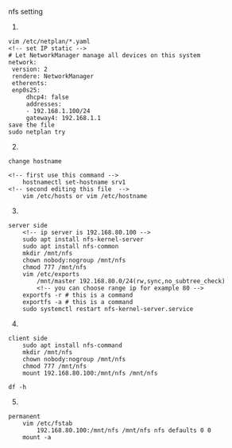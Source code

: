 nfs setting

1.

    vim /etc/netplan/*.yaml
    <!-- set IP static -->
    # Let NetworkManager manage all devices on this system
    network:
     version: 2
     rendere: NetworkManager
     etherents:
     enp0s25:
         dhcp4: false 
         addresses:
         - 192.168.1.100/24
         gateway4: 192.168.1.1
    save the file
    sudo netplan try

2.

    change hostname

    <!-- first use this command -->
        hostnamectl set-hostname srv1
    <!-- second editing this file  -->
        vim /etc/hosts or vim /etc/hostname

3.

    server side
        <!-- ip server is 192.168.80.100 -->
        sudo apt install nfs-kernel-server
        sudo apt install nfs-common
        mkdir /mnt/nfs
        chown nobody:nogroup /mnt/nfs
        chmod 777 /mnt/nfs
        vim /etc/exports
            /mnt/master 192.168.80.0/24(rw,sync,no_subtree_check)
            <!-- you can choose range ip for example 80 -->
        exportfs -r # this is a command
        exportfs -a # this is a command
        sudo systemctl restart nfs-kernel-server.service

4.

    client side
        sudo apt install nfs-command
        mkdir /mnt/nfs
        chown nobody:nogroup /mnt/nfs
        chmod 777 /mnt/nfs
        mount 192.168.80.100:/mnt/nfs /mnt/nfs

    df -h

5.

    permanent 
        vim /etc/fstab
            192.168.80.100:/mnt/nfs /mnt/nfs nfs defaults 0 0
        mount -a
